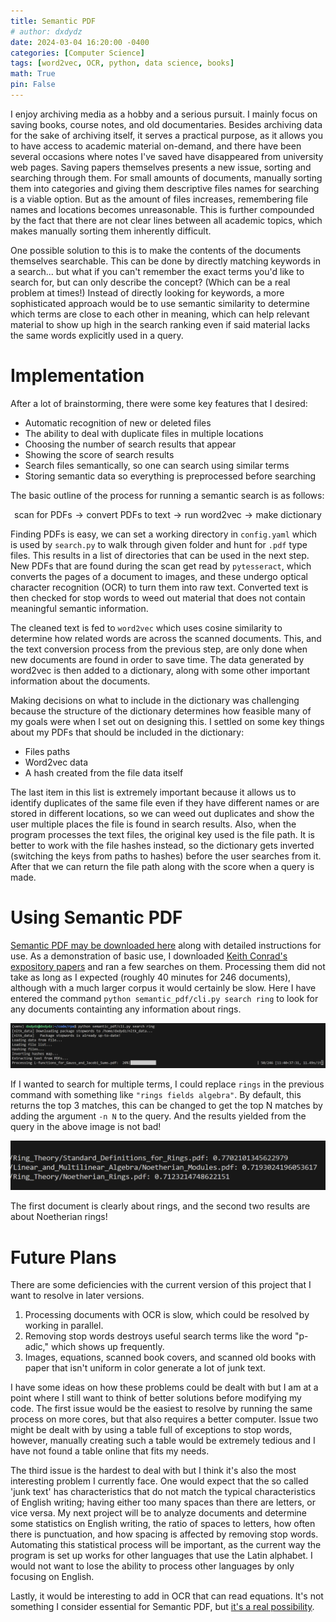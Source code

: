 ```yaml
---
title: Semantic PDF
# author: dxdydz
date: 2024-03-04 16:20:00 -0400
categories: [Computer Science]
tags: [word2vec, OCR, python, data science, books]
math: True
pin: False
---
```


I enjoy archiving media as a hobby and a serious pursuit. I mainly focus on saving books, course notes, and old documentaries. Besides archiving data for the sake of archiving itself, it serves a practical purpose, as it allows you to have access to academic material on-demand, and there have been several occasions where notes I've saved have disappeared from university web pages. Saving papers themselves presents a new issue, sorting and searching through them. For small amounts of documents, manually sorting them into categories and giving them descriptive files names for searching is a viable option. But as the amount of files increases, remembering file names and locations becomes unreasonable. This is further compounded by the fact that there are not clear lines between all academic topics, which makes manually sorting them inherently difficult.

One possible solution to this is to make the contents of the documents themselves searchable. This can be done by directly matching keywords in a search... but what if you can't remember the exact terms you'd like to search for, but can only describe the concept? (Which can be a real problem at times!) Instead of directly looking for keywords, a more sophisticated approach would be to use semantic similarity to determine which terms are close to each other in meaning, which can help relevant material to show up high in the search ranking even if said material lacks the same words explicitly used in a query.

# Implementation

After a lot of brainstorming, there were some key features that I desired:

- Automatic recognition of new or deleted files
- The ability to deal with duplicate files in multiple locations
- Choosing the number of search results that appear
- Showing the score of search results
- Search files semantically, so one can search using similar terms
- Storing semantic data so everything is preprocessed before searching

The basic outline of the process for running a semantic search is as follows:

$$\text{scan for PDFs}\rightarrow\text{convert PDFs to text}\rightarrow\text{run word2vec}\rightarrow\text{make dictionary}$$

Finding PDFs is easy, we can set a working directory in `config.yaml` which is used by `search.py` to walk through given folder and hunt for `.pdf` type files. This results in a list of directories that can be used in the next step. New PDFs that are found during the scan get read by `pytesseract`, which converts the pages of a document to images, and these undergo optical character recognition (OCR) to turn them into raw text. Converted text is then checked for stop words to weed out material that does not contain meaningful semantic information.

The cleaned text is fed to `word2vec` which uses cosine similarity to determine how related words are across the scanned documents. This, and the text conversion process from the previous step, are only done when new documents are found in order to save time. The data generated by word2vec is then added to a dictionary, along with some other important information about the documents.

Making decisions on what to include in the dictionary was challenging because the structure of the dictionary determines how feasible many of my goals were when I set out on designing this. I settled on some key things about my PDFs that should be included in the dictionary:

- Files paths
- Word2vec data
- A hash created from the file data itself

The last item in this list is extremely important because it allows us to identify duplicates of the same file even if they have different names or are stored in different locations, so we can weed out duplicates and show the user multiple places the file is found in search results. Also, when the program processes the text files, the original key used is the file path. It is better to work with the file hashes instead, so the dictionary gets inverted (switching the keys from paths to hashes) before the user searches from it. After that we can return the file path along with the score when a query is made.

# Using Semantic PDF

[Semantic PDF may be downloaded here](https://github.com/VolumeElement/SemanticPDF) along with detailed instructions for use. As a demonstration of basic use, I downloaded [Keith Conrad's expository papers](https://kconrad.math.uconn.edu/blurbs/) and ran a few searches on them. Processing them did not take as long as I expected (roughly 40 minutes for 246 documents), although with a much larger corpus it would certainly be slow. Here I have entered the command `python semantic_pdf/cli.py search ring` to look for any documents containting any information about rings.

<center><a href="https://raw.githubusercontent.com/VolumeElement/VolumeElement.github.io/main/images/search_1.png"><img src="https://github.com/VolumeElement/VolumeElement.github.io/blob/main/images/search_1.png?raw=true" alt="centered image" height="auto" width="" title="source: github.com" /></a></center>

If I wanted to search for multiple terms, I could replace `rings` in the previous command with something like `"rings fields algebra"`. By default, this returns the top 3 matches, this can be changed to get the top N matches by adding the argument `-n N` to the query. And the results yielded from the query in the above image is not bad!

<center><a href="https://raw.githubusercontent.com/VolumeElement/VolumeElement.github.io/main/images/search_results_1.png"><img src="https://github.com/VolumeElement/VolumeElement.github.io/blob/main/images/search_results_1.png?raw=true" alt="centered image" height="auto" width="" title="source: github.com" /></a></center>

The first document is clearly about rings, and the second two results are about Noetherian rings!

# Future Plans

There are some deficiencies with the current version of this project that I want to resolve in later versions.

1. Processing documents with OCR is slow, which could be resolved by working in parallel.
2. Removing stop words destroys useful search terms like the word "p-adic," which shows up frequently.
3. Images, equations, scanned book covers, and scanned old books with paper that isn't uniform in color generate a lot of junk text.

I have some ideas on how these problems could be dealt with but I am at a point where I still want to think of better solutions before modifying my code. The first issue would be the easiest to resolve by running the same process on more cores, but that also requires a better computer. Issue two might be dealt with by using a table full of exceptions to stop words, however, manually creating such a table would be extremely tedious and I have not found a table online that fits my needs.

The third issue is the hardest to deal with but I think it's also the most interesting problem I currently face. One would expect that the so called 'junk text' has characteristics that do not match the typical characteristics of English writing; having either too many spaces than there are letters, or vice versa. My next project will be to analyze documents and determine some statistics on English writing, the ratio of spaces to letters, how often there is punctuation, and how spacing is affected by removing stop words. Automating this statistical process will be important, as the current way the program is set up works for other languages that use the Latin alphabet. I would not want to lose the ability to process other languages by only focusing on English.

Lastly, it would be interesting to add in OCR that can read equations. It's not something I consider essential for Semantic PDF, but [it's a real possibility](https://lukas-blecher.github.io/LaTeX-OCR/).
